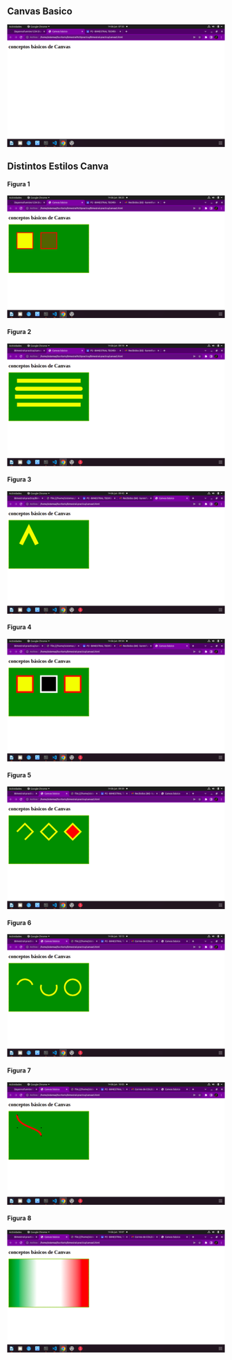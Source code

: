 

## Canvas Basico

![](img/img1.png)

## Distintos Estilos Canva

#### Figura 1

![](img/img2.png)

#### Figura 2
![](img/img3.png)
#### Figura 3
![](img/img4.png)

#### Figura 4
![](img/img5.png)

#### Figura 5
![](img/img6.png)

#### Figura 6
![](img/img7.png)

#### Figura 7
![](img/img8.png)

#### Figura 8
![](img/img9.png)